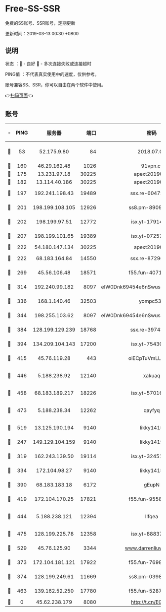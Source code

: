 # Free-SS-SSR

免费的SS账号、SSR账号，定期更新

更新时间：2019-03-13 00:30 +0800

## 说明

状态     ：🙂 - 良好 🙁 - 多次连接失败或连接超时

PING值   ：不代表真实使用中的速度，仅供参考。

账号兼容SS、SSR，你可以自由在两个软件中使用。

👉[扫码页面](https://liesauer.github.io/Free-SS-SSR/)👈

## 账号

|-|PING|服务器|端口|密码|加密方式|区域|
|:----:|:----:|:-----:|-----:|:----:|:----:|:----:|
|🙂|53|52.175.9.80|84|2018.07.07|chacha20-ietf-poly1305|HK|
|🙂|160|46.29.162.48|1026|91vpn.cf|rc4-md5|RU|
|🙂|175|13.231.97.18|30225|apext2019006|chacha20|JP|
|🙂|182|13.114.40.186|30225|apext2019006|chacha20|JP|
|🙂|197|192.241.198.43|19489|ssx.re-60472532|aes-256-cfb|US|
|🙂|201|198.199.108.105|12926|ss8.pm-89091536|aes-256-cfb|US|
|🙂|202|198.199.97.51|12772|isx.yt-17914750|aes-256-cfb|US|
|🙂|207|198.199.101.65|19389|isx.yt-07257333|aes-256-cfb|US|
|🙂|222|54.180.147.134|30225|apext2019006|chacha20|KR|
|🙂|222|68.183.164.84|14550|ssx.re-87296027|aes-256-cfb|US|
|🙂|269|45.56.106.48|18571|f55.fun-40716763|aes-256-cfb|US|
|🙂|314|192.240.99.182|8097|eIW0Dnk69454e6nSwuspv9DmS201tQ0D|aes-256-cfb|US|
|🙂|336|168.1.140.46|32503|yompc535|aes-256-cfb|AU|
|🙂|344|198.255.103.62|8097|eIW0Dnk69454e6nSwuspv9DmS201tQ0D|aes-256-cfb|US|
|🙂|384|128.199.129.239|18768|ssx.re-39743458|aes-256-cfb|SG|
|🙂|394|134.209.104.143|17200|isx.yt-75430258|aes-256-cfb|SG|
|🙂|415|45.76.119.28|443|oiECpTuVmLLxk4Ts|aes-256-cfb|AU|
|🙂|446|5.188.238.92|12140|xakuaq|chacha20-ietf-poly1305|BR|
|🙂|458|68.183.189.217|18226|isx.yt-57016658|aes-256-cfb|SG|
|🙂|473|5.188.238.34|12262|qayfyq|chacha20-ietf-poly1305|BR|
|🙂|519|13.125.190.194|9140|likky1415|aes-256-cfb|KR|
|🙂|247|149.129.104.159|9140|likky1415|aes-256-cfb|HK|
|🙂|319|162.243.139.50|19114|isx.yt-32451698|aes-256-cfb|US|
|🙂|334|172.104.98.27|9140|likky1415|aes-256-cfb|JP|
|🙂|390|68.183.183.18|6172|gEupN|aes-256-cfb|SG|
|🙂|419|172.104.170.25|17821|f55.fun-95583566|aes-256-cfb|SG|
|🙂|444|5.188.238.121|12394|llfqea|chacha20-ietf-poly1305|BR|
|🙂|475|128.199.225.78|12358|isx.yt-88837839|aes-256-cfb|SG|
|🙂|529|45.76.125.90|3344|www.darrenliuwei.com|aes-256-cfb|AU|
|🙁|373|172.104.181.121|17922|f55.fun-76980489|aes-256-cfb|SG|
|🙁|374|128.199.249.61|11669|ss8.pm-03986540|aes-256-cfb|SG|
|🙁|463|139.162.52.250|17780|f55.fun-52870038|aes-256-cfb|SG|
|🙁|0|45.62.238.179|8080|http://t.cn/EGJIyrl|rc4-md5|CA|
